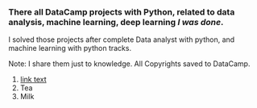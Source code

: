 ### There all DataCamp projects with Python, related to data analysis, machine learning, deep learning ***I was done***.
<p> I solved those projects after complete Data analyst with python, and machine learning with python tracks. </p>
<p> Note: I share them just to knowledge. All Copyrights saved to DataCamp.</p>

<ol>
  <li><a href="https://projects.datacamp.com/projects/740">link text</a></li>
  <li>Tea</li>
  <li>Milk</li>
</ol>


